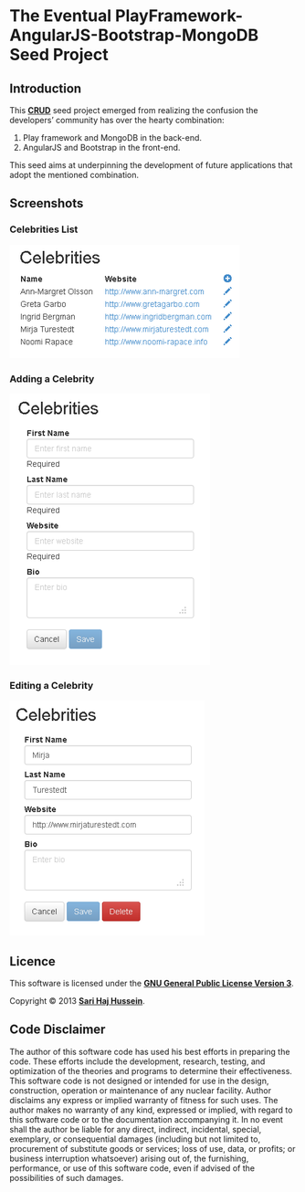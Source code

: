# The Eventual PlayFramework-AngularJS-Bootstrap-MongoDB Seed Project

## Introduction

This **[CRUD](http://en.wikipedia.org/wiki/Create,_read,_update_and_delete)** seed project emerged from realizing the confusion the developers’ community has over the hearty combination:
1) Play framework and MongoDB in the back-end.
2) AngularJS and Bootstrap in the front-end.

This seed aims at underpinning the development of future applications that adopt the mentioned combination.

## Screenshots

### Celebrities List
![Celebrities List](./screenshots/Celebrities%20List.png)

### Adding a Celebrity
![Adding a Celebrity](./screenshots/Adding%20a%20Celebrity.png)

### Editing a Celebrity
![Editing a Celebrity](./screenshots/Editing%20a%20Celebrity.png)

## Licence

This software is licensed under the **[GNU General Public License Version 3](./LICENSE)**.

Copyright &copy; 2013 **[Sari Haj Hussein](http://sarihh.info)**.

## Code Disclaimer

The author of this software code has used his best efforts in preparing the code. These efforts include the development, research, testing, and optimization of the theories and programs to determine their effectiveness. This software code is not designed or intended for use in the design, construction, operation or maintenance of any nuclear facility. Author disclaims any express or implied warranty of fitness for such uses. The author makes no warranty of any kind, expressed or implied, with regard to this software code or to the documentation accompanying it. In no event shall the author be liable for any direct, indirect, incidental, special, exemplary, or consequential damages (including but not limited to, procurement of substitute goods or services; loss of use, data, or profits; or business interruption whatsoever) arising out of, the furnishing, performance, or use of this software code, even if advised of the possibilities of such damages.